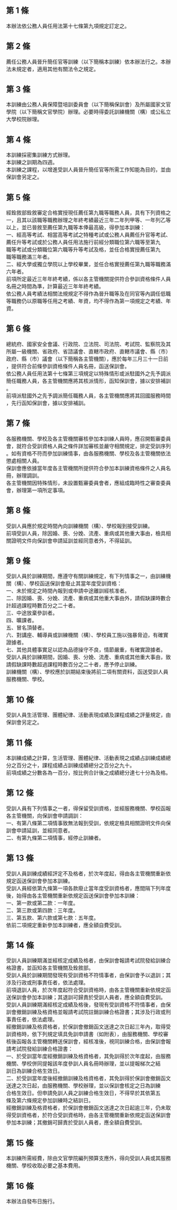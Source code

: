 第 1 條
-------
本辦法依公務人員任用法第十七條第九項規定訂定之。

第 2 條
-------
薦任公務人員晉升簡任官等訓練（以下簡稱本訓練）依本辦法行之。本辦  
法未規定者，適用其他有關法令之規定。

第 3 條
-------
本訓練由公務人員保障暨培訓委員會（以下簡稱保訓會）及所屬國家文官  
學院（以下簡稱文官學院）辦理。必要時得委託訓練機關（構）或公私立  
大學校院辦理。

第 4 條
-------
本訓練採密集訓練方式辦理。  
本訓練之訓期為四週。  
本訓練之課程，以增進受訓人員晉升簡任官等所需工作知能為目的，並由  
保訓會另定之。

第 5 條
-------
經銓敘部銓敘審定合格實授現任薦任第九職等職務人員，具有下列資格之  
一，且其以該職等職務辦理之年終考績最近三年二年列甲等、一年列乙等  
以上，並已晉敘至薦任第九職等本俸最高級，得參加本訓練：  
一、經高等考試、相當高等考試之特種考試或公務人員薦任升官等考試、  
    薦任升等考試或於公務人員任用法施行前經分類職位第六職等至第九  
    職等考試或分類職位第六職等升等考試及格，並任合格實授薦任第九  
    職等職務滿三年者。  
二、經大學或獨立學院以上學校畢業，並任合格實授薦任第九職等職務滿  
    六年者。  
前項所定最近三年年終考績，係以各主管機關提供符合參訓資格條件人員  
名冊之時間為準，計算最近三年年終考績。  
依公務人員考績法相關法規規定不得作為晉升職等及在同官等內調任低職  
等職務仍以原職等任用之考績、年資，均不得作為第一項規定之考績、年  
資。

第 6 條
-------
總統府、國家安全會議、行政院、立法院、司法院、考試院、監察院及其  
所屬一級機關、省政府、省諮議會、直轄市政府、直轄市議會、縣（市）  
政府、縣（市）議會（以下簡稱各主管機關），應於每年三月三十一日前  
，提供符合前條參訓資格條件人員名冊，函送保訓會。  
依公務人員任用法第十七條第三項規定以特殊情形或派駐國外之先予調派  
簡任職務人員，各主管機關應將其核派情形，函知保訓會，據以安排補訓  
。  
前項派駐國外之先予調派簡任職務人員，各主管機關應將其回國服務時間  
，先行函知保訓會，據以安排補訓。

第 7 條
-------
各服務機關、學校及各主管機關審核參加本訓練人員時，應召開甄審委員  
會，就符合受訓資格人員之條件詳加審核並嚴守相關規定，排定受訓序列  
。如有資格不符而參加訓練情事，由各服務機關、學校及各主管機關依法  
懲處相關人員。  
保訓會應依據當年度各主管機關所提供符合參加本訓練資格條件之人員名  
冊，辦理調訓。  
各主管機關因特殊情形，未設置甄審委員會者，應組成臨時性之審查委員  
會，辦理第一項所定事項。

第 8 條
-------
受訓人員應於規定時間內向訓練機關（構）、學校報到接受訓練。  
前項受訓人員，除因婚、喪、分娩、流產、重病或其他重大事由，檢具相  
關證明文件向保訓會申請延訓並經同意者外，不得延訓。

第 9 條
-------
受訓人員於訓練期間，應遵守有關訓練規定，有下列情事之一，由訓練機  
關（構）、學校函送保訓會廢止其當年度受訓資格：  
一、未於規定之時間內報到或申請中途離訓經核准者。  
二、除因婚、喪、分娩、流產、重病或其他重大事由外，請假缺課時數合  
    計超過課程時數百分之二十者。  
三、中途放棄參訓者。  
四、曠課者。  
五、冒名頂替者。  
六、對講座、輔導員或訓練機關（構）、學校員工施以強暴脅迫，有確實  
    證據者。  
七、其他具體事實足以認為品德操守不良，情節嚴重，有確實證據者。  
受訓人員於訓練期間，因婚、喪、分娩、流產、重病或其他重大事由，致  
請假缺課時數超過課程時數百分之二十者，應予停止訓練。  
訓練機關（構）、學校應於訓期結束後將前二項有關資料，函送受訓人員  
服務機關、學校。

第 10 條
--------
受訓人員生活管理、團體紀律、活動表現成績及課程成績之評量規定，由  
保訓會另定之。

第 11 條
--------
本訓練成績之計算，生活管理、團體紀律、活動表現之成績占訓練成績總  
分之百分之十，課程成績占訓練成績總分之百分之九十。  
前項成績之分數各為一百分，按比例合計後之成績總分達七十分為及格。

第 12 條
--------
受訓人員有下列情事之一者，得保留受訓資格，並經服務機關、學校函報  
各主管機關，向保訓會申請調訓：  
一、有第八條第二項情事致無法報到受訓，依規定檢具相關證明文件向保  
    訓會申請延訓，並經同意者。  
二、有第九條第二項情事，經停止訓練者。

第 13 條
--------
受訓人員訓練成績經評定不及格者，於次年度起，得由各主管機關重新依  
規定函送保訓會參加本訓練。  
受訓人員經依第九條第一項各款廢止當年度受訓資格者，應間隔下列年度  
後，始得由各主管機關重新依規定函送保訓會參加本訓練：  
一、第一款或第二款：一年度。  
二、第三款或第四款：三年度。  
三、第五款、第六款或第七款：五年度。  
依前二項規定重新參加本訓練者，應全額自費受訓。

第 14 條
--------
受訓人員訓練期滿並經核定成績及格者，由保訓會報請考試院發給訓練合  
格證書，並函知各主管機關及銓敘部。  
受訓人員於訓練期間發現有受訓資格不符情事者，由保訓會予以退訓；其  
涉及行政或刑事責任者，依法處理。  
前項退訓人員，於次年度起符合受訓資格時，由各主管機關重新依規定函  
送保訓會參加本訓練；其退訓可歸責於受訓人員者，應全額自費受訓。  
受訓人員訓練期滿經核定成績及格後，發現有受訓資格不符情事者，由保  
訓會撤銷訓練及格資格並報請考試院註銷訓練合格證書；其涉及行政或刑  
事責任者，依法處理。  
經撤銷訓練及格資格者，於保訓會撤銷函文送達之次日起三年內，取得受  
訓資格時，依下列規定填具免訓申請書（如附表），由服務機關、學校審  
核後函報各主管機關轉送保訓會，經核准後，視同訓練合格，由保訓會報  
請考試院發給訓練合格證書：  
一、於受訓當年度經撤銷訓練及格資格者，其免訓得於次年度起，由服務  
    機關、學校併同提報該年度參訓人員名冊時辦理，並以提報梯次之結  
    訓日為訓練合格生效日。  
二、於受訓當年度後經撤銷訓練及格資格者，其免訓得於保訓會撤銷函文  
    送達之次日起，由服務機關、學校辦理，並以保訓會核定之日為訓練  
    合格生效日。但申請免訓人員之訓練合格生效日，不得早於其依第五  
    條及第六條規定參加訓練時之結訓日。  
經撤銷訓練及格資格者，於保訓會撤銷函文送達之次日起逾三年，仍未取  
得受訓資格者，於符合受訓資格時，由各主管機關重新依規定函送保訓會  
參加本訓練；其撤銷可歸責於受訓人員者，應全額自費受訓。

第 15 條
--------
本訓練所需經費，除由文官學院編列預算支應外，得向受訓人員或其服務  
機關、學校收取必要之基本費用。

第 16 條
--------
本辦法自發布日施行。

